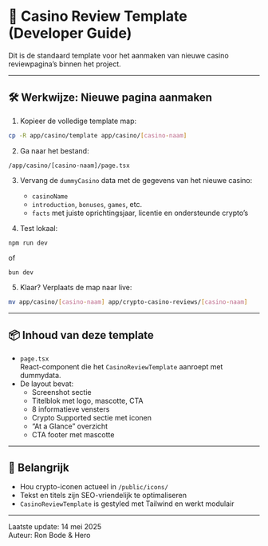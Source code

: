 
# 🎰 Casino Review Template (Developer Guide)

Dit is de standaard template voor het aanmaken van nieuwe casino reviewpagina’s binnen het project.

---

## 🛠 Werkwijze: Nieuwe pagina aanmaken

1. Kopieer de volledige template map:
```bash
cp -R app/casino/template app/casino/[casino-naam]
```

2. Ga naar het bestand:
```
/app/casino/[casino-naam]/page.tsx
```

3. Vervang de `dummyCasino` data met de gegevens van het nieuwe casino:
   - `casinoName`
   - `introduction`, `bonuses`, `games`, etc.
   - `facts` met juiste oprichtingsjaar, licentie en ondersteunde crypto’s

4. Test lokaal:
```
npm run dev
```
of
```
bun dev
```

5. Klaar? Verplaats de map naar live:
```bash
mv app/casino/[casino-naam] app/crypto-casino-reviews/[casino-naam]
```

---

## 📦 Inhoud van deze template

- `page.tsx`  
  React-component die het `CasinoReviewTemplate` aanroept met dummydata.
- De layout bevat:
  - Screenshot sectie
  - Titelblok met logo, mascotte, CTA
  - 8 informatieve vensters
  - Crypto Supported sectie met iconen
  - “At a Glance” overzicht
  - CTA footer met mascotte

---

## 📌 Belangrijk

- Hou crypto-iconen actueel in `/public/icons/`
- Tekst en titels zijn SEO-vriendelijk te optimaliseren
- `CasinoReviewTemplate` is gestyled met Tailwind en werkt modulair

---

Laatste update: 14 mei 2025  
Auteur: Ron Bode & Hero
